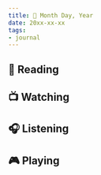 ```yaml
---
title: 📓 Month Day, Year
date: 20xx-xx-xx
tags:
- journal
---
```

## 📖 Reading

## 📺 Watching

## 🎧 Listening

## 🎮 Playing